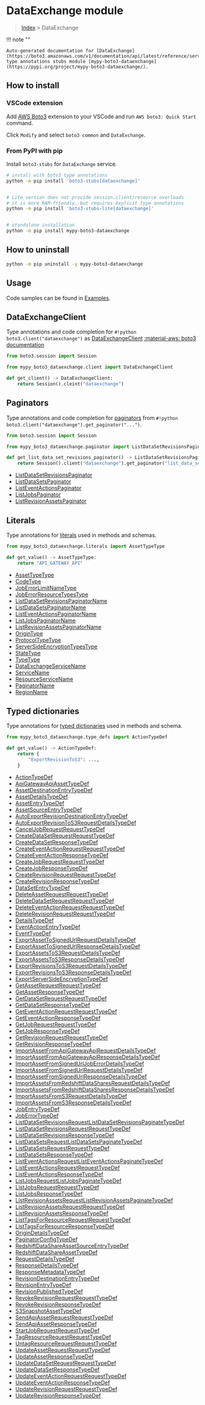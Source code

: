 #  DataExchange module

> [Index](../README.md) > DataExchange

!!! note ""

    Auto-generated documentation for [DataExchange](https://boto3.amazonaws.com/v1/documentation/api/latest/reference/services/dataexchange.html#DataExchange)
    type annotations stubs module [mypy-boto3-dataexchange](https://pypi.org/project/mypy-boto3-dataexchange/).

## How to install

### VSCode extension

Add [AWS Boto3](https://marketplace.visualstudio.com/items?itemName=Boto3typed.boto3-ide)
extension to your VSCode and run `AWS boto3: Quick Start` command.

Click `Modify` and select `boto3 common` and `DataExchange`.

### From PyPI with pip

Install `boto3-stubs` for `DataExchange` service.

```bash
# install with boto3 type annotations
python -m pip install 'boto3-stubs[dataexchange]'


# Lite version does not provide session.client/resource overloads
# it is more RAM-friendly, but requires explicit type annotations
python -m pip install 'boto3-stubs-lite[dataexchange]'


# standalone installation
python -m pip install mypy-boto3-dataexchange
```



## How to uninstall

```bash
python -m pip uninstall -y mypy-boto3-dataexchange
```

## Usage

Code samples can be found in [Examples](./usage.md).

## DataExchangeClient

Type annotations and code completion for  `#!python boto3.client("dataexchange")` as [DataExchangeClient](./client.md)
[:material-aws: boto3 documentation](https://boto3.amazonaws.com/v1/documentation/api/latest/reference/services/dataexchange.html#DataExchange.Client)

```python title="Usage example"
from boto3.session import Session

from mypy_boto3_dataexchange.client import DataExchangeClient

def get_client() -> DataExchangeClient:
    return Session().cleint("dataexchange")
```


## Paginators

Type annotations and code completion for [paginators](./paginators.md)
from `#!python boto3.client("dataexchange").get_paginator("...")`.

```python title="Usage example"
from boto3.session import Session

from mypy_boto3_dataexchange.paginator import ListDataSetRevisionsPaginator

def get_list_data_set_revisions_paginator() -> ListDataSetRevisionsPaginator:
    return Session().client("dataexchange").get_paginator("list_data_set_revisions"))
```

- [ListDataSetRevisionsPaginator](./paginators.md#listdatasetrevisionspaginator)
- [ListDataSetsPaginator](./paginators.md#listdatasetspaginator)
- [ListEventActionsPaginator](./paginators.md#listeventactionspaginator)
- [ListJobsPaginator](./paginators.md#listjobspaginator)
- [ListRevisionAssetsPaginator](./paginators.md#listrevisionassetspaginator)









## Literals

Type annotations for [literals](./literals.md) used in methods and schemas.

```python title="Usage example"
from mypy_boto3_dataexchange.literals import AssetTypeType

def get_value() -> AssetTypeType:
    return "API_GATEWAY_API"
```

- [AssetTypeType](./literals.md#assettypetype)
- [CodeType](./literals.md#codetype)
- [JobErrorLimitNameType](./literals.md#joberrorlimitnametype)
- [JobErrorResourceTypesType](./literals.md#joberrorresourcetypestype)
- [ListDataSetRevisionsPaginatorName](./literals.md#listdatasetrevisionspaginatorname)
- [ListDataSetsPaginatorName](./literals.md#listdatasetspaginatorname)
- [ListEventActionsPaginatorName](./literals.md#listeventactionspaginatorname)
- [ListJobsPaginatorName](./literals.md#listjobspaginatorname)
- [ListRevisionAssetsPaginatorName](./literals.md#listrevisionassetspaginatorname)
- [OriginType](./literals.md#origintype)
- [ProtocolTypeType](./literals.md#protocoltypetype)
- [ServerSideEncryptionTypesType](./literals.md#serversideencryptiontypestype)
- [StateType](./literals.md#statetype)
- [TypeType](./literals.md#typetype)
- [DataExchangeServiceName](./literals.md#dataexchangeservicename)
- [ServiceName](./literals.md#servicename)
- [ResourceServiceName](./literals.md#resourceservicename)
- [PaginatorName](./literals.md#paginatorname)
- [RegionName](./literals.md#regionname)




## Typed dictionaries

Type annotations for [typed dictionaries](./type_defs.md) used in methods and schema.

```python title="Usage example"
from mypy_boto3_dataexchange.type_defs import ActionTypeDef

def get_value() -> ActionTypeDef:
    return {
        "ExportRevisionToS3": ...,
    }
```

- [ActionTypeDef](./type_defs.md#actiontypedef)
- [ApiGatewayApiAssetTypeDef](./type_defs.md#apigatewayapiassettypedef)
- [AssetDestinationEntryTypeDef](./type_defs.md#assetdestinationentrytypedef)
- [AssetDetailsTypeDef](./type_defs.md#assetdetailstypedef)
- [AssetEntryTypeDef](./type_defs.md#assetentrytypedef)
- [AssetSourceEntryTypeDef](./type_defs.md#assetsourceentrytypedef)
- [AutoExportRevisionDestinationEntryTypeDef](./type_defs.md#autoexportrevisiondestinationentrytypedef)
- [AutoExportRevisionToS3RequestDetailsTypeDef](./type_defs.md#autoexportrevisiontos3requestdetailstypedef)
- [CancelJobRequestRequestTypeDef](./type_defs.md#canceljobrequestrequesttypedef)
- [CreateDataSetRequestRequestTypeDef](./type_defs.md#createdatasetrequestrequesttypedef)
- [CreateDataSetResponseTypeDef](./type_defs.md#createdatasetresponsetypedef)
- [CreateEventActionRequestRequestTypeDef](./type_defs.md#createeventactionrequestrequesttypedef)
- [CreateEventActionResponseTypeDef](./type_defs.md#createeventactionresponsetypedef)
- [CreateJobRequestRequestTypeDef](./type_defs.md#createjobrequestrequesttypedef)
- [CreateJobResponseTypeDef](./type_defs.md#createjobresponsetypedef)
- [CreateRevisionRequestRequestTypeDef](./type_defs.md#createrevisionrequestrequesttypedef)
- [CreateRevisionResponseTypeDef](./type_defs.md#createrevisionresponsetypedef)
- [DataSetEntryTypeDef](./type_defs.md#datasetentrytypedef)
- [DeleteAssetRequestRequestTypeDef](./type_defs.md#deleteassetrequestrequesttypedef)
- [DeleteDataSetRequestRequestTypeDef](./type_defs.md#deletedatasetrequestrequesttypedef)
- [DeleteEventActionRequestRequestTypeDef](./type_defs.md#deleteeventactionrequestrequesttypedef)
- [DeleteRevisionRequestRequestTypeDef](./type_defs.md#deleterevisionrequestrequesttypedef)
- [DetailsTypeDef](./type_defs.md#detailstypedef)
- [EventActionEntryTypeDef](./type_defs.md#eventactionentrytypedef)
- [EventTypeDef](./type_defs.md#eventtypedef)
- [ExportAssetToSignedUrlRequestDetailsTypeDef](./type_defs.md#exportassettosignedurlrequestdetailstypedef)
- [ExportAssetToSignedUrlResponseDetailsTypeDef](./type_defs.md#exportassettosignedurlresponsedetailstypedef)
- [ExportAssetsToS3RequestDetailsTypeDef](./type_defs.md#exportassetstos3requestdetailstypedef)
- [ExportAssetsToS3ResponseDetailsTypeDef](./type_defs.md#exportassetstos3responsedetailstypedef)
- [ExportRevisionsToS3RequestDetailsTypeDef](./type_defs.md#exportrevisionstos3requestdetailstypedef)
- [ExportRevisionsToS3ResponseDetailsTypeDef](./type_defs.md#exportrevisionstos3responsedetailstypedef)
- [ExportServerSideEncryptionTypeDef](./type_defs.md#exportserversideencryptiontypedef)
- [GetAssetRequestRequestTypeDef](./type_defs.md#getassetrequestrequesttypedef)
- [GetAssetResponseTypeDef](./type_defs.md#getassetresponsetypedef)
- [GetDataSetRequestRequestTypeDef](./type_defs.md#getdatasetrequestrequesttypedef)
- [GetDataSetResponseTypeDef](./type_defs.md#getdatasetresponsetypedef)
- [GetEventActionRequestRequestTypeDef](./type_defs.md#geteventactionrequestrequesttypedef)
- [GetEventActionResponseTypeDef](./type_defs.md#geteventactionresponsetypedef)
- [GetJobRequestRequestTypeDef](./type_defs.md#getjobrequestrequesttypedef)
- [GetJobResponseTypeDef](./type_defs.md#getjobresponsetypedef)
- [GetRevisionRequestRequestTypeDef](./type_defs.md#getrevisionrequestrequesttypedef)
- [GetRevisionResponseTypeDef](./type_defs.md#getrevisionresponsetypedef)
- [ImportAssetFromApiGatewayApiRequestDetailsTypeDef](./type_defs.md#importassetfromapigatewayapirequestdetailstypedef)
- [ImportAssetFromApiGatewayApiResponseDetailsTypeDef](./type_defs.md#importassetfromapigatewayapiresponsedetailstypedef)
- [ImportAssetFromSignedUrlJobErrorDetailsTypeDef](./type_defs.md#importassetfromsignedurljoberrordetailstypedef)
- [ImportAssetFromSignedUrlRequestDetailsTypeDef](./type_defs.md#importassetfromsignedurlrequestdetailstypedef)
- [ImportAssetFromSignedUrlResponseDetailsTypeDef](./type_defs.md#importassetfromsignedurlresponsedetailstypedef)
- [ImportAssetsFromRedshiftDataSharesRequestDetailsTypeDef](./type_defs.md#importassetsfromredshiftdatasharesrequestdetailstypedef)
- [ImportAssetsFromRedshiftDataSharesResponseDetailsTypeDef](./type_defs.md#importassetsfromredshiftdatasharesresponsedetailstypedef)
- [ImportAssetsFromS3RequestDetailsTypeDef](./type_defs.md#importassetsfroms3requestdetailstypedef)
- [ImportAssetsFromS3ResponseDetailsTypeDef](./type_defs.md#importassetsfroms3responsedetailstypedef)
- [JobEntryTypeDef](./type_defs.md#jobentrytypedef)
- [JobErrorTypeDef](./type_defs.md#joberrortypedef)
- [ListDataSetRevisionsRequestListDataSetRevisionsPaginateTypeDef](./type_defs.md#listdatasetrevisionsrequestlistdatasetrevisionspaginatetypedef)
- [ListDataSetRevisionsRequestRequestTypeDef](./type_defs.md#listdatasetrevisionsrequestrequesttypedef)
- [ListDataSetRevisionsResponseTypeDef](./type_defs.md#listdatasetrevisionsresponsetypedef)
- [ListDataSetsRequestListDataSetsPaginateTypeDef](./type_defs.md#listdatasetsrequestlistdatasetspaginatetypedef)
- [ListDataSetsRequestRequestTypeDef](./type_defs.md#listdatasetsrequestrequesttypedef)
- [ListDataSetsResponseTypeDef](./type_defs.md#listdatasetsresponsetypedef)
- [ListEventActionsRequestListEventActionsPaginateTypeDef](./type_defs.md#listeventactionsrequestlisteventactionspaginatetypedef)
- [ListEventActionsRequestRequestTypeDef](./type_defs.md#listeventactionsrequestrequesttypedef)
- [ListEventActionsResponseTypeDef](./type_defs.md#listeventactionsresponsetypedef)
- [ListJobsRequestListJobsPaginateTypeDef](./type_defs.md#listjobsrequestlistjobspaginatetypedef)
- [ListJobsRequestRequestTypeDef](./type_defs.md#listjobsrequestrequesttypedef)
- [ListJobsResponseTypeDef](./type_defs.md#listjobsresponsetypedef)
- [ListRevisionAssetsRequestListRevisionAssetsPaginateTypeDef](./type_defs.md#listrevisionassetsrequestlistrevisionassetspaginatetypedef)
- [ListRevisionAssetsRequestRequestTypeDef](./type_defs.md#listrevisionassetsrequestrequesttypedef)
- [ListRevisionAssetsResponseTypeDef](./type_defs.md#listrevisionassetsresponsetypedef)
- [ListTagsForResourceRequestRequestTypeDef](./type_defs.md#listtagsforresourcerequestrequesttypedef)
- [ListTagsForResourceResponseTypeDef](./type_defs.md#listtagsforresourceresponsetypedef)
- [OriginDetailsTypeDef](./type_defs.md#origindetailstypedef)
- [PaginatorConfigTypeDef](./type_defs.md#paginatorconfigtypedef)
- [RedshiftDataShareAssetSourceEntryTypeDef](./type_defs.md#redshiftdatashareassetsourceentrytypedef)
- [RedshiftDataShareAssetTypeDef](./type_defs.md#redshiftdatashareassettypedef)
- [RequestDetailsTypeDef](./type_defs.md#requestdetailstypedef)
- [ResponseDetailsTypeDef](./type_defs.md#responsedetailstypedef)
- [ResponseMetadataTypeDef](./type_defs.md#responsemetadatatypedef)
- [RevisionDestinationEntryTypeDef](./type_defs.md#revisiondestinationentrytypedef)
- [RevisionEntryTypeDef](./type_defs.md#revisionentrytypedef)
- [RevisionPublishedTypeDef](./type_defs.md#revisionpublishedtypedef)
- [RevokeRevisionRequestRequestTypeDef](./type_defs.md#revokerevisionrequestrequesttypedef)
- [RevokeRevisionResponseTypeDef](./type_defs.md#revokerevisionresponsetypedef)
- [S3SnapshotAssetTypeDef](./type_defs.md#s3snapshotassettypedef)
- [SendApiAssetRequestRequestTypeDef](./type_defs.md#sendapiassetrequestrequesttypedef)
- [SendApiAssetResponseTypeDef](./type_defs.md#sendapiassetresponsetypedef)
- [StartJobRequestRequestTypeDef](./type_defs.md#startjobrequestrequesttypedef)
- [TagResourceRequestRequestTypeDef](./type_defs.md#tagresourcerequestrequesttypedef)
- [UntagResourceRequestRequestTypeDef](./type_defs.md#untagresourcerequestrequesttypedef)
- [UpdateAssetRequestRequestTypeDef](./type_defs.md#updateassetrequestrequesttypedef)
- [UpdateAssetResponseTypeDef](./type_defs.md#updateassetresponsetypedef)
- [UpdateDataSetRequestRequestTypeDef](./type_defs.md#updatedatasetrequestrequesttypedef)
- [UpdateDataSetResponseTypeDef](./type_defs.md#updatedatasetresponsetypedef)
- [UpdateEventActionRequestRequestTypeDef](./type_defs.md#updateeventactionrequestrequesttypedef)
- [UpdateEventActionResponseTypeDef](./type_defs.md#updateeventactionresponsetypedef)
- [UpdateRevisionRequestRequestTypeDef](./type_defs.md#updaterevisionrequestrequesttypedef)
- [UpdateRevisionResponseTypeDef](./type_defs.md#updaterevisionresponsetypedef)

